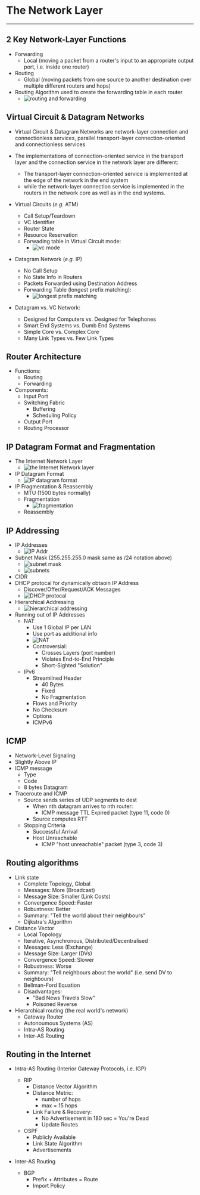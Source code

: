 # The Network Layer

---

## 2 Key Network-Layer Functions

- Forwarding
  - Local (moving a packet from a router's input to an appropriate output port, i.e. inside one router)
- Routing
  - Global (moving packets from one source to another destination over multiple different routers and hops)
- Routing Algorithm used to create the forwarding table in each router
  - ![routing and forwarding](https://github.com/chopchap/computer-networking/blob/main/images/routing%20and%20forwarding.png?raw=true)

## Virtual Circuit & Datagram Networks

- Virtual Circuit & Datagram Networks are network-layer connection and connectionless services, parallel transport-layer connection-oriented and connectionless services
- The implementations of connection-oriented service in the transport layer and the connection service in the network layer are different:
  - The transport-layer connection-oriented service is implemented at the edge of the network in the end system
  - while the network-layer connection service is implemented in the routers in the network core as well as in the end systems.

- Virtual Circuits (_e.g._ ATM)
  - Call Setup/Teardown
  - VC Identifier
  - Router State
  - Resource Reservation
  - Forwading table in Virtual Circuit mode:
    - ![vc mode](https://github.com/chopchap/computer-networking/blob/main/images/vc%20mode.png?raw=true)
- Datagram Network (_e.g._ IP)
  - No Call Setup
  - No State Info in Routers
  - Packets Forwarded using Destination Address
  - Forwarding Table (longest prefix matching):
    - ![longest prefix matching](https://github.com/chopchap/computer-networking/blob/main/images/prefix%20matching.png?raw=true)
- Datagram vs. VC Network:
  - Designed for Computers vs. Designed for Telephones
  - Smart End Systems vs. Dumb End Systems
  - Simple Core vs. Complex Core
  - Many Link Types vs. Few Link Types

## Router Architecture

- Functions:
  - Routing
  - Forwarding
- Components:
  - Input Port
  - Switching Fabric
    - Buffering
    - Scheduling Policy
  - Output Port
  - Routing Processor

## IP Datagram Format and Fragmentation

- The Internet Network Layer
  - ![the Internet Network layer](https://github.com/chopchap/computer-networking/blob/main/images/the%20Internet%20network%20layer.png?raw=true)
- IP Datagram Format
  - ![IP datagram format](https://github.com/chopchap/computer-networking/blob/main/images/IP%20datagram%20format.png?raw=true)
- IP Fragmentation & Reassembly
  - MTU (1500 bytes normally)
  - Fragmentation
    - ![fragmentation](https://github.com/chopchap/computer-networking/blob/main/images/fragmentation.png?raw=true)
  - Reassembly

## IP Addressing

- IP Addresses
  - ![IP Addr](https://github.com/chopchap/computer-networking/blob/main/images/IP%20addr.png?raw=true)
- Subnet Mask (255.255.255.0 mask same as /24 notation above)
  - ![subnet mask](https://github.com/chopchap/computer-networking/blob/main/images/subnet%20mask.png?raw=true)
  - ![subnets](https://github.com/chopchap/computer-networking/blob/main/images/subnets.png?raw=true)
- CIDR
- DHCP protocal for dynamically obtaoin IP Address
  - Discover/Offer/Request/ACK Messages
  - ![DHCP protocal](https://github.com/chopchap/computer-networking/blob/main/images/DHCP%20protocal.png?raw=true)
- Hierarchical Addressing
  - ![hierarchical addressing](https://github.com/chopchap/computer-networking/blob/main/images/hierarchical%20addressing.png?raw=true)
- Running out of IP Addresses
  - NAT
    - Use 1 Global IP per LAN
    - Use port as additional info
    - ![NAT](https://github.com/chopchap/computer-networking/blob/main/images/NAT.png?raw=true)
    - Controversial:
      - Crosses Layers (port number)
      - Violates End-to-End Principle
      - Short-Sighted "Solution"
  - IPv6
    - Streamlined Header
      - 40 Bytes
      - Fixed
      - No Fragmentation
    - Flows and Priority
    - No Checksum
    - Options
    - ICMPv6

## ICMP

- Network-Level Signaling
- Slightly Above IP
- ICMP message
  - Type
  - Code
  - 8 bytes Datagram
- Traceroute and ICMP
  - Source sends series of UDP segments to dest
    - When nth datagram arrives to nth router:
      - ICMP message TTL Expired packet (type 11, code 0)
    - Source computes RTT
  - Stopping Criteria
    - Successful Arrival
    - Host Unreachable
      - ICMP "host unreachable" packet (type 3, code 3)

## Routing algorithms

- Link state
  - Complete Topology, Global
  - Messages: More (Broadcast)
  - Message Size: Smaller (Link Costs)
  - Convergence Speed: Faster
  - Robustness: Better
  - Summary: "Tell the world about their neighbours"
  - Dijkstra's Algorithm
- Distance Vector
  - Local Topology
  - Iterative, Asynchronous, Distributed/Decentralised
  - Messages: Less (Exchange)
  - Message Size: Larger (DVs)
  - Convergence Speed: Slower
  - Robustness: Worse
  - Summary: "Tell neighbours about the world" (i.e. send DV to neighbours)
  - Bellman-Ford Equation
  - Disadvantages:
    - "Bad News Travels Slow"
    - Poisoned Reverse
- Hierarchical routing (the real world's network)
  - Gateway Router
  - Autonoumous Systems (AS)
  - Intra-AS Routing
  - Inter-AS Routing

## Routing in the Internet

- Intra-AS Routing (Interior Gateway Protocols, i.e. IGP)
  - RIP
    - Distance Vector Algorithm
    - Distance Metric:
      - number of hops
      - max = 15 hops
    - Link Failure & Recovery:
      - No Advertisement in 180 sec = You're Dead
      - Update Routes
  - OSPF
    - Publicly Available
    - Link State Algorithm
    - Advertisements

- Inter-AS Routing
  - BGP
    - Prefix + Attributes = Route
    - Import Policy
